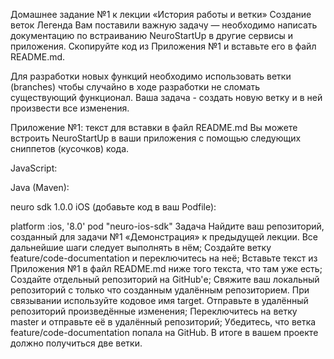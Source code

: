 Домашнее задание №1 к лекции «История работы и ветки»
Создание веток
Легенда
Вам поставили важную задачу — необходимо написать документацию по встраиванию NeuroStartUp в другие сервисы и приложения. Скопируйте код из Приложения №1 и вставьте его в файл README.md.

Для разработки новых функций необходимо использовать ветки (branches) чтобы случайно в ходе разработки не сломать существующий функционал. Ваша задача - создать новую ветку и в ней произвести все изменения.

Приложение №1: текст для вставки в файл README.md
Вы можете встроить NeuroStartUp в ваши приложения с помощью следующих сниппетов (кусочков) кода.

JavaScript:

<script src="https://localhost/neuro.sdk.min.js"></script>
Java (Maven):

<dependency>
  <groupId>neuro</groupId>
  <artifactId>sdk</artifactId>
  <version>1.0.0</version>
</dependency>
iOS (добавьте код в ваш Podfile):

platform :ios, '8.0'
pod "neuro-ios-sdk"
Задача
Найдите ваш репозиторий, созданный для задачи №1 «Демонстрация» к предыдущей лекции. Все дальнейшие шаги следует выполнять в нём;
Создайте ветку feature/code-documentation и переключитесь на неё;
Вставьте текст из Приложения №1 в файл README.md ниже того текста, что там уже есть;
Создайте отдельный репозиторий на GitHub'е;
Свяжите ваш локальный репозиторий с только что созданным удалённым репозиторием. При связывании используйте кодовое имя target.
Отправьте в удалённый репозиторий произведённые изменения;
Переключитесь на ветку master и отправьте её в удалённый репозиторий;
Убедитесь, что ветка feature/code-documentation попала на GitHub. В итоге в вашем проекте должно получиться две ветки.

